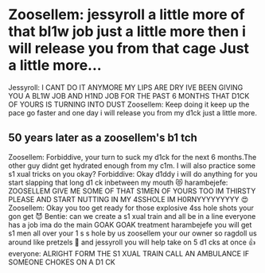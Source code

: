 # Zoosellem: jessyroll a little more of that bl1w job just a little more then i will release you from that cage Just a little more...
Jessyroll: I CANT DO IT ANYMORE MY LIPS ARE DRY IVE BEEN GIVING YOU A BL1W JOB AND H1ND JOB FOR THE PAST 6 MONTHS THAT D1CK OF YOURS IS TURNING INTO DUST
Zoosellem: Keep doing it keep up the pace go faster and one day i will release you from my d1ck just a little more.
## 50 years later as a zoosellem's b1 tch
Zoosellem: Forbiddive, your turn to suck my d1ck for the next 6 months.The other guy didnt get hydrated enough from my c1m. I will also practice some s1 xual tricks on you okay?
Forbiddive: Okay d1ddy i will do anything for you start slapping that long d1 ck inbetween my mouth 😻
harambejefe: ZOOSELLEM GIVE ME SOME OF THAT S1MEN OF YOURS TOO IM THIRSTY PLEASE AND START NUTTING IN MY 4SSHOLE IM H0RNYYYYYYYYY 😍 
Zoosellem: Okay you too get ready for those explosive 4ss hole shots your gon get 😈
Bentie: can we create a s1 xual train and all be in a line everyone has a job ima do the main GOAK GOAK treatment harambejefe you will get s1 men all over your 1 s s hole by us zoosellem your our owner so ragdoll us around like pretzels 🫶  and jessyroll you will help take on 5 d1 cks at once 👍 
everyone: ALRIGHT FORM THE S1 XUAL TRAIN CALL AN AMBULANCE IF SOMEONE CHOKES ON A D1 CK
